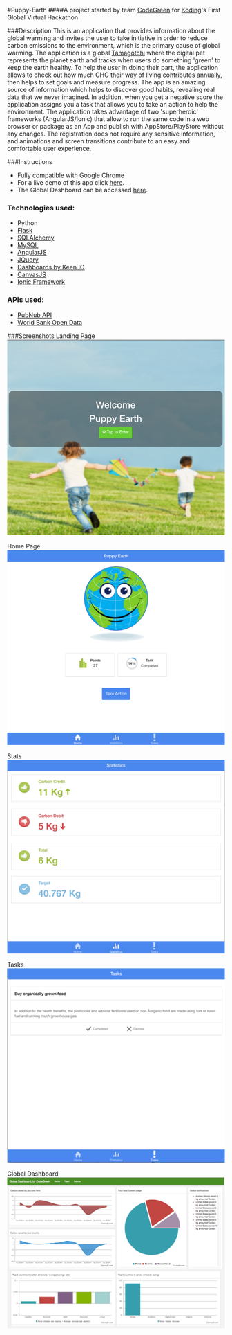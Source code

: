 #Puppy-Earth
####A project started by team [CodeGreen](https://github.com/koding/global.hackathon/blob/master/Teams/CodeGreen/ABOUT.md) for [Koding](https://koding.com/)'s First Global Virtual Hackathon

###Description
This is an application that provides information about the global warming and invites the user to take initiative in order to reduce carbon emissions to the environment, which is the primary cause of global warming. The application is a global [Tamagotchi](http://en.wikipedia.org/wiki/Tamagotchi) where the digital pet represents the planet earth and tracks when users do something 'green' to keep the earth healthy. To help the user in doing their part, the application allows to check out how much GHG their way of living contributes annually, then helps to set goals and measure progress. The app is an amazing source of information which helps to discover good habits, revealing real data that we never imagined. In addition, when you get a negative score the application assigns you a task that allows you to take an action to help the environment. The application takes advantage of two 'superheroic' frameworks (AngularJS/Ionic) that allow to run the same code in a web browser or package as an App and publish with AppStore/PlayStore without any changes. The registration does not require any sensitive information, and animations and screen transitions contribute to an easy and comfortable user experience.

###Instructions
* Fully compatible with Google Chrome
* For a live demo of this app click [here](http://umkkeb295ebf.madytyoo.koding.io/app/).
* The Global Dashboard can be accessed [here](http://udkkb47b1650.dimuthuupe.koding.io/dashboard/).

### Technologies used:
* Python
* [Flask](http://flask.pocoo.org/)
* [SQLAlchemy](http://www.sqlalchemy.org/)
* [MySQL](http://dev.mysql.com/)
* [AngularJS](http://ww.angularjs.org/)
* [JQuery](http://ww.jquery.org/)
* [Dashboards by Keen IO](https://github.com/keen/dashboards)
* [CanvasJS](http://canvasjs.com/)
* [Ionic Framework](http://ionicframework.com/)

### APIs used:
* [PubNub API](http://www.pubnub.com/)
* [World Bank Open Data](http://data.worldbank.org/)

###Screenshots
Landing Page
![Landing Page](https://raw.githubusercontent.com/DImuthuUpe/code-green-hackathon/master/app/img/screenshots/landing.png "Landing Page")

Home Page
![Home Page](https://raw.githubusercontent.com/DImuthuUpe/code-green-hackathon/master/app/img/screenshots/home_2.png "Home Page")

Stats
![Stats Page](https://raw.githubusercontent.com/DImuthuUpe/code-green-hackathon/master/app/img/screenshots/stats_good.png "Stats Page")

Tasks
![Tasks Page](https://raw.githubusercontent.com/DImuthuUpe/code-green-hackathon/master/app/img/screenshots/tasks_2.png "Tasks Page")

Global Dashboard
![Global Dashboard](https://raw.githubusercontent.com/DImuthuUpe/code-green-hackathon/master/app/img/screenshots/global_dashboard.png "Global Dashboard")

